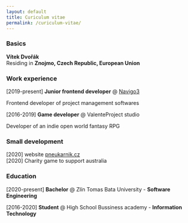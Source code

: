 ```yaml
---
layout: default
title: Curiculum vitae
permalink: /curiculum-vitae/
---
```


### Basics
**Vítek Dvořák**   
Residing in **Znojmo, Czech Republic, European Union**

### Work experience

[2019-present] **Junior frontend developer** @ [Navigo3](https://navigo3.com)

Frontend developer of project management softwares   

[2016-2019] **Game developer** @ ValenteProject studio   

 Developer of an indie open world fantasy RPG   

### Small development
[2020] website [pneukarnik.cz](https://pneukarnik.cz)   
[2020] Charity game to support australia   

### Education   

[2020-present] **Bachelor** @ Zlín Tomas Bata University - **Software Engineering**

[2016-2020] **Student** @ High School Bussiness academy - **Information Technology**
